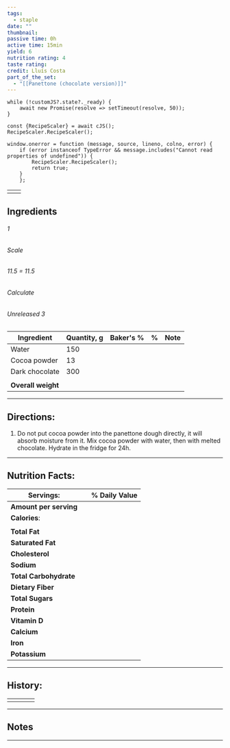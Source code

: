 ```yaml
---
tags:
  - staple
date: ""
thumbnail: 
passive time: 0h
active time: 15min
yield: 6
nutrition rating: 4
taste rating: 
credit: Lluís Costa
part_of_the_set:
  - "[[Panettone (chocolate version)]]"
---
```

```dataviewjs
while (!customJS?.state?._ready) { 
	await new Promise(resolve => setTimeout(resolve, 50)); 
} 

const {RecipeScaler} = await cJS();
RecipeScaler.RecipeScaler();

window.onerror = function (message, source, lineno, colno, error) {
	if (error instanceof TypeError && message.includes("Cannot read properties of undefined")) {
		RecipeScaler.RecipeScaler();
		return true;
	}
    };
```

|     |     |
| --- | --- |
|     |     |


## Ingredients

###### 1
###### Scale
###### 11.5 = 11.5
###### Calculate
###### Unreleased 3

| Ingredient         | Quantity, g | Baker's % | %   | Note |
| ------------------ | ----------- | --------- | --- | ---- |
| Water              | 150         |           |     |      |
| Cocoa powder       | 13          |           |     |      |
| Dark chocolate     | 300         |           |     |      |
|                    |             |           |     |      |
| **Overall weight** |             |           |     |      |




---
## Directions:

1. Do not put cocoa powder into the panettone dough directly, it will absorb moisture from it. Mix cocoa powder with water, then with melted chocolate. Hydrate in the fridge for 24h.


---
## Nutrition Facts:

| **Servings:**          |       | % Daily Value |
| ---------------------- | ----- | ------------- |
| **Amount per serving** |       |               |
| **Calories**:          |       |               |
|                        |       |               |
| **Total Fat**          |       |               |
| **Saturated Fat**      |       |               |
| **Cholesterol**        |       |               |
| **Sodium**             |       |               |
| **Total Carbohydrate** |       |               |
| **Dietary Fiber**      |       |               |
| **Total Sugars**       |       |               |
| **Protein**            |       |               |
| **Vitamin D**          |       |               |
| **Calcium**            |       |               |
| **Iron**               |       |               |
| **Potassium**          |       |               |

---
## History:

|     |                   |                   |                   |
| --- | ----------------- | ----------------- | ----------------- |
|     |                   |                   |                   |


---
## Notes


>

---



